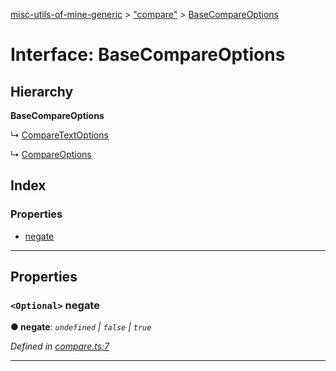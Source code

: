 [misc-utils-of-mine-generic](../README.md) > ["compare"](../modules/_compare_.md) > [BaseCompareOptions](../interfaces/_compare_.basecompareoptions.md)

# Interface: BaseCompareOptions

## Hierarchy

**BaseCompareOptions**

↳  [CompareTextOptions](_compare_.comparetextoptions.md)

↳  [CompareOptions](_compare_.compareoptions.md)

## Index

### Properties

* [negate](_compare_.basecompareoptions.md#negate)

---

## Properties

<a id="negate"></a>

### `<Optional>` negate

**● negate**: *`undefined` \| `false` \| `true`*

*Defined in [compare.ts:7](https://github.com/cancerberoSgx/misc-utils-of-mine/blob/dca33e4/misc-utils-of-mine-generic/src/compare.ts#L7)*

___

